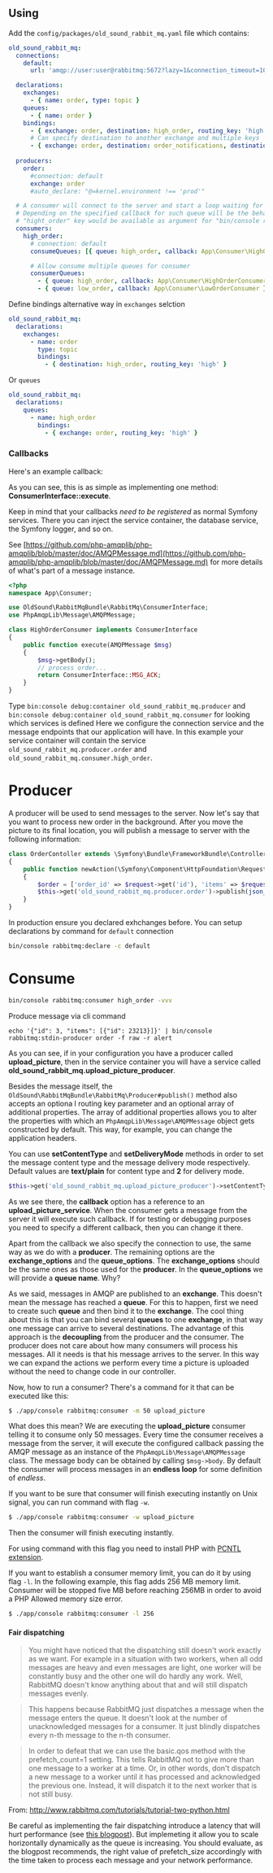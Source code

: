 ## Using ##

Add the `config/packages/old_sound_rabbit_mq.yaml` file which contains:

```yaml
old_sound_rabbit_mq:
  connections:
    default:
      url: 'amqp://user:user@rabbitmq:5672?lazy=1&connection_timeout=10'

  declarations:
    exchanges:
      - { name: order, type: topic }
    queues:
      - { name: order }
    bindings:
      - { exchange: order, destination: high_order, routing_key: 'high' }
      # Can specify destination to another exchange and multiple keys
      - { exchange: order, destination: order_notifications, destination_is_exchange: true, routing_keys: ['high', 'middle'] }
  
  producers:
    order:
      #connection: default
      exchange: order
      #auto_declare: "@=kernel.environment !== 'prod'"

  # A consumer will connect to the server and start a loop waiting for incoming messages to process.
  # Depending on the specified callback for such queue will be the behavior it will have.
  # "hight_order" key would be available as argument for "bin/console rabbitmq:consumer" command
  consumers:
    high_order:
      # connection: default
      consumeQueues: [{ queue: high_order, callback: App\Consumer\HighOrderConsumer }]

      # Allow consume multiple queues for consumer
      consumerQueues:
        - { queue: high_order, callback: App\Consumer\HighOrderConsumer }
        - { queue: low_order, callback: App\Consumer\LowOrderConsumer }
```

Define bindings alternative way in `exchanges` selction
```yaml
old_sound_rabbit_mq:
  declarations:
    exchanges:
      - name: order
        type: topic
        bindings:
          - { destination: high_order, routing_key: 'high' }
```

Or `queues`
```yaml
old_sound_rabbit_mq:
  declarations:
    queues:
      - name: high_order
        bindings:
          - { exchange: order, routing_key: 'high' }
```

### Callbacks ###

Here's an example callback:

As you can see, this is as simple as implementing one method: __ConsumerInterface::execute__.

Keep in mind that your callbacks _need to be registered_ as normal Symfony services. There you can inject the service container, the database service, the Symfony logger, and so on.

See [https://github.com/php-amqplib/php-amqplib/blob/master/doc/AMQPMessage.md](https://github.com/php-amqplib/php-amqplib/blob/master/doc/AMQPMessage.md) for more details of what's part of a message instance.

```php
<?php
namespace App\Consumer;

use OldSound\RabbitMqBundle\RabbitMq\ConsumerInterface;
use PhpAmqpLib\Message\AMQPMessage;

class HighOrderConsumer implements ConsumerInterface
{
    public function execute(AMQPMessage $msg)
    {
        $msg->getBody();
        // process order...
        return ConsumerInterface::MSG_ACK;
    }
}
```

Type `bin:console debug:container old_sound_rabbit_mq.producer` and `bin:console debug:container old_sound_rabbit_mq.consumer` for looking which services is defined
Here we configure the connection service and the message endpoints that our application will have.
In this example your service container will contain the service `old_sound_rabbit_mq.producer.order` and `old_sound_rabbit_mq.consumer.high_order`.

# Producer #

A producer will be used to send messages to the server.
Now let's say that you want to process new order in the background. After you move the picture to its final location, you will publish a message to server with the following information:

```php
class OrderContoller extends \Symfony\Bundle\FrameworkBundle\Controller\AbstractController
{
    public function newAction(\Symfony\Component\HttpFoundation\Request $request)
    {
        $order = ['order_id' => $request->get('id'), 'items' => $request->get('items')];
        $this->get('old_sound_rabbit_mq.producer.order')->publish(json_encode($order), 'high');
    }
}
```

In production ensure you declared exhchanges before. You can setup declarations by command for `default` connection
```bash
bin/console rabbitmq:declare -c default
```

# Consume #

```bash
bin/console rabbitmq:consumer high_order -vvv
```

Produce message via cli command
```shell
echo '{"id": 3, "items": [{"id": 23213}]}' | bin/console rabbitmq:stdin-producer order -f raw -r alert
```



As you can see, if in your configuration you have a producer called __upload\_picture__, then in the service container you will have a service called __old_sound_rabbit_mq.upload\_picture\_producer__.

Besides the message itself, the `OldSound\RabbitMqBundle\RabbitMq\Producer#publish()` method also accepts an optiona l routing key parameter and an optional array of additional properties. The array of additional properties allows you to alter the properties with which an `PhpAmqpLib\Message\AMQPMessage` object gets constructed by default. This way, for example, you can change the application headers.

You can use __setContentType__ and __setDeliveryMode__ methods in order to set the message content type and the message
delivery mode respectively. Default values are __text/plain__ for content type and __2__ for delivery mode.

```php
$this->get('old_sound_rabbit_mq.upload_picture_producer')->setContentType('application/json');
```

As we see there, the __callback__ option has a reference to an __upload\_picture\_service__. When the consumer gets a message from the server it will execute such callback. If for testing or debugging purposes you need to specify a different callback, then you can change it there.

Apart from the callback we also specify the connection to use, the same way as we do with a __producer__. The remaining options are the __exchange\_options__ and the __queue\_options__. The __exchange\_options__ should be the same ones as those used for the __producer__. In the __queue\_options__ we will provide a __queue name__. Why?

As we said, messages in AMQP are published to an __exchange__. This doesn't mean the message has reached a __queue__. For this to happen, first we need to create such __queue__ and then bind it to the __exchange__. The cool thing about this is that you can bind several __queues__ to one __exchange__, in that way one message can arrive to several destinations. The advantage of this approach is the __decoupling__ from the producer and the consumer. The producer does not care about how many consumers will process his messages. All it needs is that his message arrives to the server. In this way we can expand the actions we perform every time a picture is uploaded without the need to change code in our controller.

Now, how to run a consumer? There's a command for it that can be executed like this:

```bash
$ ./app/console rabbitmq:consumer -m 50 upload_picture
```

What does this mean? We are executing the __upload\_picture__ consumer telling it to consume only 50 messages. Every time the consumer receives a message from the server, it will execute the configured callback passing the AMQP message as an instance of the `PhpAmqpLib\Message\AMQPMessage` class. The message body can be obtained by calling `$msg->body`. By default the consumer will process messages in an __endless loop__ for some definition of _endless_.

If you want to be sure that consumer will finish executing instantly on Unix signal, you can run command with flag `-w`.

```bash
$ ./app/console rabbitmq:consumer -w upload_picture
```

Then the consumer will finish executing instantly.

For using command with this flag you need to install PHP with [PCNTL extension](http://www.php.net/manual/en/book.pcntl.php).

If you want to establish a consumer memory limit, you can do it by using flag `-l`. In the following example, this flag adds 256 MB memory limit. Consumer will be stopped five MB before reaching 256MB in order to avoid a PHP Allowed memory size error.

```bash
$ ./app/console rabbitmq:consumer -l 256
```



#### Fair dispatching ####

> You might have noticed that the dispatching still doesn't work exactly as we want. For example in a situation with two workers, when all odd messages are heavy and even messages are light, one worker will be constantly busy and the other one will do hardly any work. Well, RabbitMQ doesn't know anything about that and will still dispatch messages evenly.

> This happens because RabbitMQ just dispatches a message when the message enters the queue. It doesn't look at the number of unacknowledged messages for a consumer. It just blindly dispatches every n-th message to the n-th consumer.

> In order to defeat that we can use the basic.qos method with the prefetch_count=1 setting. This tells RabbitMQ not to give more than one message to a worker at a time. Or, in other words, don't dispatch a new message to a worker until it has processed and acknowledged the previous one. Instead, it will dispatch it to the next worker that is not still busy.

From: http://www.rabbitmq.com/tutorials/tutorial-two-python.html

Be careful as implementing the fair dispatching introduce a latency that will hurt performance (see [this blogpost](http://www.rabbitmq.com/blog/2012/05/11/some-queuing-theory-throughput-latency-and-bandwidth/)). But implemeting it allow you to scale horizontally dynamically as the queue is increasing.
You should evaluate, as the blogpost recommends, the right value of prefetch_size accordingly with the time taken to process each message and your network performance.
